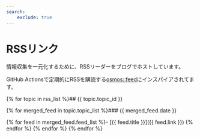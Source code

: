 ```yaml
---
search:
    exclude: true
---
```


# RSSリンク

情報収集を一元化するために、RSSリーダーをブログでホストしています。

GitHub Actionsで定期的にRSSを購読する[osmos::feed](https://github.com/osmoscraft/osmosfeed)にインスパイアされてます。

{% for topic in rss_list %}## {{ topic.topic_id }}

{% for merged_feed in topic.topic_list %}### {{ merged_feed.date }}

{% for feed in merged_feed.feed_list %}- [{{ feed.title }}]({{ feed.link }})
{% endfor %}
{% endfor %}
{% endfor %}
